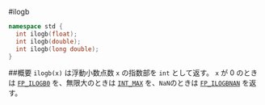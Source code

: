 #ilogb
```cpp
namespace std {
  int ilogb(float);
  int ilogb(double);
  int ilogb(long double);
}
```

##概要
`ilogb(x)` は浮動小数点数 `x` の指数部を `int` として返す。
`x` が 0 のときは [`FP_ILOGB0`](/reference/cmath/fp_ilogb0.md) を、無限大のときは [`INT_MAX`](/reference/climits/int_max.md) を、`NaN`のときは [`FP_ILOGBNAN`](/reference/cmath/fp_ilogbnan.md) を返す。
